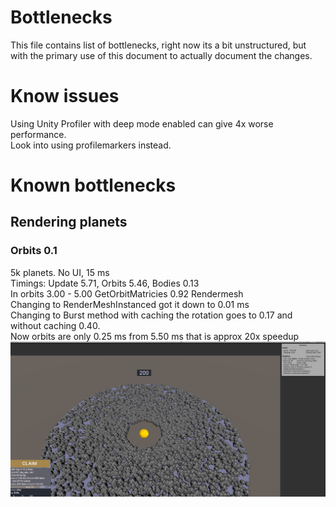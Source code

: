 # Bottlenecks 
This file contains list of bottlenecks, right now its a bit unstructured, but with the primary use of this document to actually document the changes.

# Know issues
Using Unity Profiler with deep mode enabled can give 4x worse performance.  
Look into using profilemarkers instead.

# Known bottlenecks

## Rendering planets

### Orbits 0.1
5k planets. No UI, 15 ms  
Timings: Update 5.71, Orbits 5.46, Bodies 0.13  
In orbits 3.00 - 5.00 GetOrbitMatricies 0.92 Rendermesh  
Changing to RenderMeshInstanced got it down to 0.01 ms  
Changing to Burst method with caching the rotation goes to 0.17 and without caching 0.40.   
Now orbits are only 0.25 ms from 5.50 ms that is approx 20x speedup
![alt text](gameplay/render5k.png)